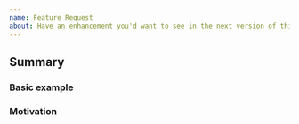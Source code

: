 ```yaml
---
name: Feature Request
about: Have an enhancement you'd want to see in the next version of this package?
---
```


<!--
  To make it easier for me to help you, please include as much useful information as possible.
  Before opening a new issue, please search existing issues https://github.com/timhagn/giffit/issues
  
  And though I try to include new features right away, be aware, that not every
  one of them can be added to `giffit`. 
-->

## Summary

<!-- Brief explanation of the feature. -->

### Basic example

<!--
    If the proposal involves new or changed handling, include a basic code example.
    Perhaps just clone https://github.com/timhagn/gbitest and try to include it there?
    Omit this section if it's not applicable.
-->    

### Motivation

<!-- Why should this be supported? What is the expected outcome? -->

